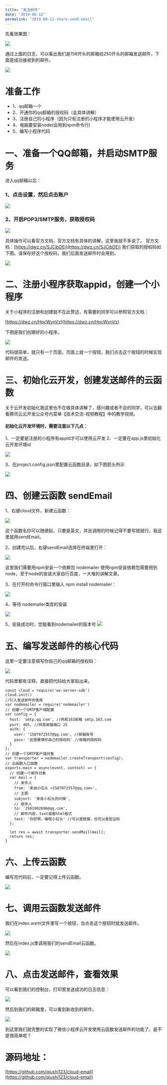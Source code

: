 ```yaml
---
title: "发送邮件"
date: "2019-08-12"
permalink: "2019-08-12-share-send-email"
---
```


先看效果图：

![](https://puui.qpic.cn/vupload/0/20190822_1566448799962_bcpnwfs3dsj.webp/0)

通过上面的日志，可以看出我们是158开头的邮箱给250开头的邮箱发送邮件，下面是成功接收到的邮件。

![](https://puui.qpic.cn/vupload/0/20190822_1566448859576_bwmp5mdwnu.webp/0)


# 准备工作

- 1、qq邮箱一个
- 2、开通你的qq邮箱的授权码（会具体讲解）
- 3、注册自己的小程序（因为只有注册的小程序才能使用云开发）
- 4、电脑要安装node(会用到npm命令行)
- 5、编写小程序代码

# 一、准备一个QQ邮箱，并启动SMTP服务

进入qq邮箱以后：

### 1、点击设置，然后点击账户

![](https://puui.qpic.cn/vupload/0/20190822_1566448906971_nswkqc5ucgk.webp/0)

### 2、开启POP3/SMTP服务，获取授权码

![](https://puui.qpic.cn/vupload/0/20190822_1566448929774_dh8s7boe60r.webp/0)

具体操作可以看官方文档，官方文档有具体的讲解，这里我就不多说了。
官方文档：[https://dwz.cn/SJCibDEi](https://dwz.cn/SJCibDEi)
我们获取的授权码如下图。请保存好这个授权码，我们后面发送邮件时会用到。

![](https://puui.qpic.cn/vupload/0/20190822_1566448992671_65mwikug31j.webp/0)

# 二、注册小程序获取appid，创建一个小程序

关于小程序的注册和创建就不在此赘述，有需要的同学可以参照官方文档：

[https://dwz.cn/HpcWynVz](https://dwz.cn/HpcWynVz)

下图是我们创建好的小程序。

![](https://puui.qpic.cn/vupload/0/20190822_1566449027104_87zyf0pv0mb.webp/0)

代码很简单，就只有一个页面，页面上就一个按钮，我们点击这个按钮的时候实现邮件的发送。

# 三、初始化云开发，创建发送邮件的云函数

关于云开发初始化我这里也不在做具体讲解了，感兴趣或者不会的同学，可以去翻看腾讯云云开发公众号内菜单【技术交流-视频教程】中的教学视频。

#### 初始化云开发环境时，需要注意以下几点：
1、一定要是注册的小程序有appid才可以使用云开发
2、一定要在app.js里初始化云开发环境id

![](https://puui.qpic.cn/vupload/0/20190822_1566449052108_6j1hx9uxrwt.webp/0)

3、在project.config.json里配置云函数目录，如下图箭头所示

![](https://puui.qpic.cn/vupload/0/20190822_1566449116682_k3te3i6vmye.webp/0)

# 四、创建云函数 sendEmail
1、右键cloud文件，新建云函数：

![](https://puui.qpic.cn/vupload/0/20190822_1566449140632_3jixaa13qym.webp/0)

这个函数名你可以随便起，只要是英文，并且调用的时候记得不要写错就行。我这里就用sendEmail。

2、创建完以后，右键sendEmail选择在终端里打开：

![](https://puui.qpic.cn/vupload/0/20190822_1566449193620_ze804nk2psj.webp/0)

这里我们需要用npm安装一个依赖包 nodemailer 使用npm安装依赖包需要用到node，至于node的安装大家自行百度，一大堆的讲解文章。

3、在打开的命令行窗口里输入 npm install nodemailer：

![](https://puui.qpic.cn/vupload/0/20190822_1566449220398_osyojhxmwq.webp/0)

4、等待 nodemailer类库的安装

![](https://puui.qpic.cn/vupload/0/20190822_1566449245387_ghcr07wyold.webp/0)

5、安装成功时，您能看到nodemailer的版本号
![](https://puui.qpic.cn/vupload/0/20190822_1566449297424_0l21ud2ndktl.webp/0)

# 五、编写发送邮件的核心代码
这里一定要注意填写你自己的qq邮箱的授权码：

![](https://puui.qpic.cn/vupload/0/20190822_1566449316993_bjsx2kpch4k.webp/0)

代码里都有注释，直接把代码给大家贴出来。

```
const cloud = require('wx-server-sdk')
cloud.init()
//引入发送邮件的类库
var nodemailer = require('nodemailer')
// 创建一个SMTP客户端配置
var config = {
  host: 'smtp.qq.com', //网易163邮箱 smtp.163.com
  port: 465, //网易邮箱端口 25
  auth: {
    user: '1587072557@qq.com', //邮箱账号
    pass: '这里要填你自己的授权码' //邮箱的授权码
  }
};
// 创建一个SMTP客户端对象
var transporter = nodemailer.createTransport(config);
// 云函数入口函数
exports.main = async(event, context) => {
  // 创建一个邮件对象
  var mail = {
    // 发件人
    from: '来自小石头 <1587072557@qq.com>',
    // 主题
    subject: '来自小石头的问候',
    // 收件人
    to: '2501902696@qq.com',
    // 邮件内容，text或者html格式
    text: '你好啊，编程小石头' //可以是链接，也可以是验证码
  };

  let res = await transporter.sendMail(mail);
  return res;
}
```

# 六、上传云函数
编写完代码后，一定要记得上传云函数。

![](https://puui.qpic.cn/vupload/0/20190822_1566449346168_jhgr45nfos.webp/0)

# 七、调用云函数发送邮件
我们在index.wxml文件里写一个按钮，当点击这个按钮时就发送邮件。

![](https://puui.qpic.cn/vupload/0/20190822_1566449370265_t8fexqil4g.webp/0)

然后在index.js里调用我们的sendEmail云函数。

![](https://puui.qpic.cn/vupload/0/20190822_1566449397296_9rv9mhim47t.webp/0)

# 八、点击发送邮件，查看效果
可以看到我们的控制台，打印里发送成功的日志信息：

![](https://puui.qpic.cn/vupload/0/20190822_1566449421952_ijo7nrgle1.webp/0)

然后到我们的邮箱里，可以看到新收到的邮件。

![](https://puui.qpic.cn/vupload/0/20190822_1566449445847_xrwujrniv9n.webp/0)

到这里我们就完整的实现了微信小程序云开发使用云函数发送邮件的功能了。是不是很简单呢？

# 源码地址：

[https://github.com/qiushi123/cloud-email](https://github.com/qiushi123/cloud-email)
